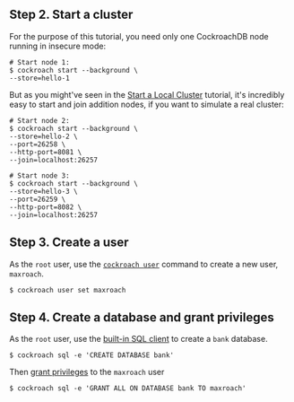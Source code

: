 ## Step 2. Start a cluster

For the purpose of this tutorial, you need only one CockroachDB node running in insecure mode:

~~~ shell
# Start node 1:
$ cockroach start --background \
--store=hello-1
~~~

But as you might've seen in the [Start a Local Cluster](start-a-local-cluster.html) tutorial, it's incredibly easy to start and join addition nodes, if you want to simulate a real cluster:

~~~ shell
# Start node 2:
$ cockroach start --background \
--store=hello-2 \
--port=26258 \
--http-port=8081 \
--join=localhost:26257

# Start node 3:
$ cockroach start --background \
--store=hello-3 \
--port=26259 \
--http-port=8082 \
--join=localhost:26257
~~~

## Step 3. Create a user

As the `root` user, use the [`cockroach user`](create-and-manage-users.html) command to create a new user, `maxroach`.

~~~ shell
$ cockroach user set maxroach
~~~

## Step 4. Create a database and grant privileges

As the `root` user, use the [built-in SQL client](use-the-built-in-sql-client.html) to create a `bank` database.

~~~ shell
$ cockroach sql -e 'CREATE DATABASE bank'
~~~

Then [grant privileges](grant.html) to the `maxroach` user

~~~ shell
$ cockroach sql -e 'GRANT ALL ON DATABASE bank TO maxroach'
~~~